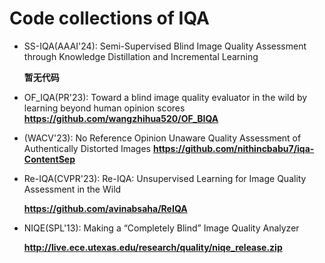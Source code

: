 # Code collections of IQA

* SS-IQA(AAAI'24): Semi-Supervised Blind Image Quality Assessment through Knowledge Distillation and Incremental Learning
  
  __暂无代码__

* OF_IQA(PR'23): Toward a blind image quality evaluator in the wild by learning beyond human opinion scores
  __https://github.com/wangzhihua520/OF_BIQA__

* (WACV'23): No Reference Opinion Unaware Quality Assessment of Authentically Distorted Images
    __https://github.com/nithincbabu7/iqa-ContentSep__

* Re-IQA(CVPR'23): Re-IQA: Unsupervised Learning for Image Quality Assessment in the Wild

  __https://github.com/avinabsaha/ReIQA__

* NIQE(SPL'13): Making a “Completely Blind” Image Quality Analyzer

    __http://live.ece.utexas.edu/research/quality/niqe_release.zip__

